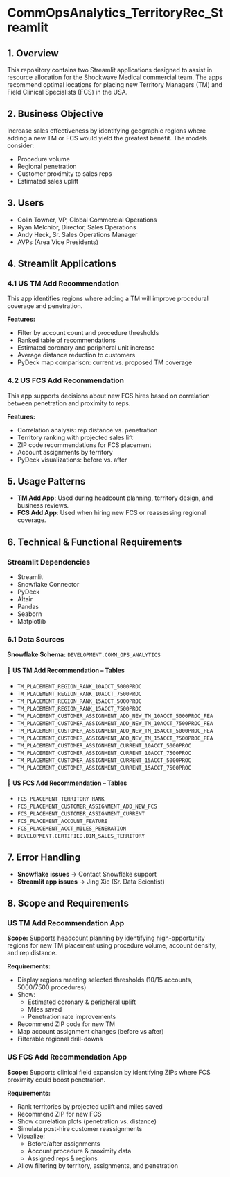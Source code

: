 # CommOpsAnalytics_TerritoryRec_Streamlit

## 1. Overview

This repository contains two Streamlit applications designed to assist in resource allocation for the Shockwave Medical commercial team. The apps recommend optimal locations for placing new Territory Managers (TM) and Field Clinical Specialists (FCS) in the USA.

## 2. Business Objective

Increase sales effectiveness by identifying geographic regions where adding a new TM or FCS would yield the greatest benefit. The models consider:
- Procedure volume
- Regional penetration
- Customer proximity to sales reps
- Estimated sales uplift

## 3. Users

- Colin Towner, VP, Global Commercial Operations  
- Ryan Melchior, Director, Sales Operations  
- Andy Heck, Sr. Sales Operations Manager  
- AVPs (Area Vice Presidents)

## 4. Streamlit Applications

### 4.1 US TM Add Recommendation

This app identifies regions where adding a TM will improve procedural coverage and penetration.

**Features:**
- Filter by account count and procedure thresholds
- Ranked table of recommendations
- Estimated coronary and peripheral unit increase
- Average distance reduction to customers
- PyDeck map comparison: current vs. proposed TM coverage

### 4.2 US FCS Add Recommendation

This app supports decisions about new FCS hires based on correlation between penetration and proximity to reps.

**Features:**
- Correlation analysis: rep distance vs. penetration
- Territory ranking with projected sales lift
- ZIP code recommendations for FCS placement
- Account assignments by territory
- PyDeck visualizations: before vs. after

## 5. Usage Patterns

- **TM Add App**: Used during headcount planning, territory design, and business reviews.
- **FCS Add App**: Used when hiring new FCS or reassessing regional coverage.

## 6. Technical & Functional Requirements

### Streamlit Dependencies
- Streamlit
- Snowflake Connector
- PyDeck
- Altair
- Pandas
- Seaborn
- Matplotlib

### 6.1 Data Sources

**Snowflake Schema:** `DEVELOPMENT.COMM_OPS_ANALYTICS`

#### 🔹 US TM Add Recommendation – Tables
- `TM_PLACEMENT_REGION_RANK_10ACCT_5000PROC`
- `TM_PLACEMENT_REGION_RANK_10ACCT_7500PROC`
- `TM_PLACEMENT_REGION_RANK_15ACCT_5000PROC`
- `TM_PLACEMENT_REGION_RANK_15ACCT_7500PROC`
- `TM_PLACEMENT_CUSTOMER_ASSIGNMENT_ADD_NEW_TM_10ACCT_5000PROC_FEA`
- `TM_PLACEMENT_CUSTOMER_ASSIGNMENT_ADD_NEW_TM_10ACCT_7500PROC_FEA`
- `TM_PLACEMENT_CUSTOMER_ASSIGNMENT_ADD_NEW_TM_15ACCT_5000PROC_FEA`
- `TM_PLACEMENT_CUSTOMER_ASSIGNMENT_ADD_NEW_TM_15ACCT_7500PROC_FEA`
- `TM_PLACEMENT_CUSTOMER_ASSIGNMENT_CURRENT_10ACCT_5000PROC`
- `TM_PLACEMENT_CUSTOMER_ASSIGNMENT_CURRENT_10ACCT_7500PROC`
- `TM_PLACEMENT_CUSTOMER_ASSIGNMENT_CURRENT_15ACCT_5000PROC`
- `TM_PLACEMENT_CUSTOMER_ASSIGNMENT_CURRENT_15ACCT_7500PROC`

#### 🔹 US FCS Add Recommendation – Tables
- `FCS_PLACEMENT_TERRITORY_RANK`
- `FCS_PLACEMENT_CUSTOMER_ASSIGNMENT_ADD_NEW_FCS`
- `FCS_PLACEMENT_CUSTOMER_ASSIGNMENT_CURRENT`
- `FCS_PLACEMENT_ACCOUNT_FEATURE`
- `FCS_PLACEMENT_ACCT_MILES_PENERATION`
- `DEVELOPMENT.CERTIFIED.DIM_SALES_TERRITORY`

## 7. Error Handling

- **Snowflake issues** → Contact Snowflake support  
- **Streamlit app issues** → Jing Xie (Sr. Data Scientist)

## 8. Scope and Requirements

### US TM Add Recommendation App

**Scope:**
Supports headcount planning by identifying high-opportunity regions for new TM placement using procedure volume, account density, and rep distance.

**Requirements:**
- Display regions meeting selected thresholds (10/15 accounts, 5000/7500 procedures)
- Show:
  - Estimated coronary & peripheral uplift
  - Miles saved
  - Penetration rate improvements
- Recommend ZIP code for new TM
- Map account assignment changes (before vs after)
- Filterable regional drill-downs

### US FCS Add Recommendation App

**Scope:**
Supports clinical field expansion by identifying ZIPs where FCS proximity could boost penetration.

**Requirements:**
- Rank territories by projected uplift and miles saved
- Recommend ZIP for new FCS
- Show correlation plots (penetration vs. distance)
- Simulate post-hire customer reassignments
- Visualize:
  - Before/after assignments
  - Account procedure & proximity data
  - Assigned reps & regions
- Allow filtering by territory, assignments, and penetration

